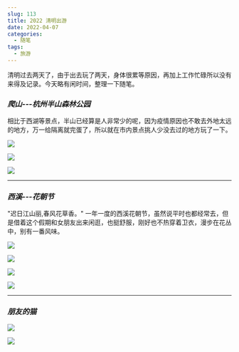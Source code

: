 ```yaml
---
slug: 113
title: 2022 清明出游
date: 2022-04-07
categories: 
  - 随笔
tags: 
  - 旅游
---
```



清明过去两天了，由于出去玩了两天，身体很累等原因，再加上工作忙碌所以没有来得及记录。今天略有闲时间，整理一下随笔。


### *爬山---杭州半山森林公园*

相比于西湖等景点，半山已经算是人非常少的呢，因为疫情原因也不敢去外地太远的地方，万一给隔离就完蛋了，所以就在市内景点挑人少没去过的地方玩了一下。

![](https://imgurl.zishu.me/images/2022/04/24/6264dae6c5837.png)

![](https://imgurl.zishu.me/images/2022/04/24/6264daea5f9f2.png)

![](https://imgurl.zishu.me/images/2022/04/24/6264dafb3f999.png)

---

### *西溪---花朝节*

"迟日江山丽,春风花草香。" 一年一度的西溪花朝节，虽然说平时也都经常去，但是借着这个假期和女朋友出来闲逛，也挺舒服，刚好也不热穿着卫衣，漫步在花丛中，别有一番风味。

![](https://imgurl.zishu.me/images/2022/04/24/6264daff29e9e.png)

![](https://imgurl.zishu.me/images/2022/04/24/6264daffc5375.png)

![](https://imgurl.zishu.me/images/2022/04/24/6264db0bd8f81.png)

![](https://imgurl.zishu.me/images/2022/04/24/6264db0dac44e.png)

---

### *朋友的猫*

![](https://imgurl.zishu.me/images/2022/04/24/6264db886c1b3.png)

![](https://imgurl.zishu.me/images/2022/04/24/6264db86c8c56.png)